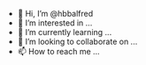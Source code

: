- 👋 Hi, I’m @hbbalfred
- 👀 I’m interested in ...
- 🌱 I’m currently learning ...
- 💞️ I’m looking to collaborate on ...
- 📫 How to reach me ...

<!---
hbbalfred/hbbalfred is a ✨ special ✨ repository because its `README.md` (this file) appears on your GitHub profile.
You can click the Preview link to take a look at your changes.
--->

